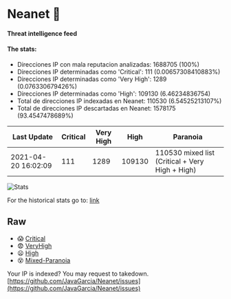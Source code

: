# Neanet :hocho:
#### Threat intelligence feed
#### The stats:

- Direcciones IP con mala reputacion analizadas: 1688705 (100%)
- Direcciones IP determinadas como 'Critical':  111 (0.00657308410883%)
- Direcciones IP determinadas como 'Very High':  1289 (0.076330679426%)
- Direcciones IP determinadas como 'High':  109130 (6.46234836754)
- Total de direcciones IP indexadas en Neanet:  110530 (6.54525213107%)
- Total de direcciones IP descartadas en Neanet:  1578175 (93.4547478689%)

| Last Update | Critical | Very High | High | Paranoia |
| --- | --- | --- | --- | --- |
| 2021-04-20 16:02:09 | 111 | 1289 | 109130 | 110530 mixed list (Critical + Very High + High)|

![Stats](https://docs.google.com/spreadsheets/d/e/2PACX-1vSnaNMIXVabIpDJjufMlzH7poXnshF3mgd8Is1g9ytUEzVsP5my4Trn8f-xkoLLQ38xpL3HtmUexLo6/pubchart?oid=501124687&format=image)

For the historical stats go to: [link](/stats.csv)
## Raw
- :scream: [Critical](https://raw.githubusercontent.com/JavaGarcia/Neanet/master/blacklists/neanet_critical.txt)
- :fearful: [VeryHigh](https://raw.githubusercontent.com/JavaGarcia/Neanet/master/blacklists/neanet_veryHigh.txtt)
- :frowning: [High](https://raw.githubusercontent.com/JavaGarcia/Neanet/master/blacklists/neanet_high.txt)
- :dizzy_face: [Mixed-Paranoia](https://raw.githubusercontent.com/JavaGarcia/Neanet/master/blacklists/neanet_all.txt)


Your IP is indexed? You may request to takedown. [https://github.com/JavaGarcia/Neanet/issues](https://github.com/JavaGarcia/Neanet/issues)



































































































































































































































































































































































































































































































































































































































































































































































































































































































































































































































































































































































































































































































































































































































































































































































































































































































































































































































































































































































































































































































































































































































































































































































































































































































































































































































































































































































































































































































































































































































































































































































































































































































































































































































































































































































































































































































































































































































































































































































































































































































































































































































































































































































































































































































































































































































































































































































































































































































































































































































































































































































































































































































































































































































































































































































































































































































































































































































































































































































